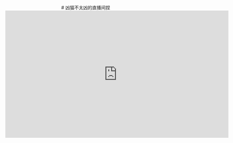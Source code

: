 <center># 凶猫不太凶的直播间捏</center>

<iframe style="width: 700px;height: 400px;" src="https://www.bilibili.com/blackboard/live/live-activity-player.html?cid=3547248&quality=0" frameborder="no"    framespacing="0" scrolling="no" allow="autoplay; encrypted-media" allowfullscreen="true"></iframe>
